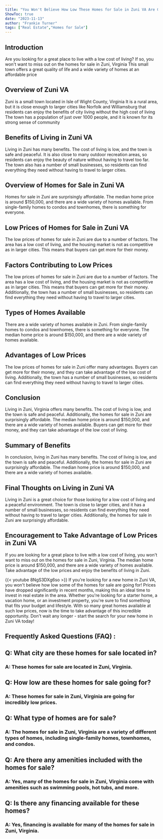 ```yaml
---
title: "You Won't Believe How Low These Homes for Sale in Zuni VA Are Going For!"
ShowToc: true 
date: "2023-11-13"
author: "Frankie Turner" 
tags: ["Real Estate","Homes for Sale"]
---
```

## Introduction
Are you looking for a great place to live with a low cost of living? If so, you won't want to miss out on the homes for sale in Zuni, Virginia This small town offers a great quality of life and a wide variety of homes at an affordable price 

## Overview of Zuni VA
Zuni is a small town located in Isle of Wight County, Virginia It is a rural area, but it is close enough to larger cities like Norfolk and Williamsburg that residents can enjoy the benefits of city living without the high cost of living The town has a population of just over 1000 people, and it is known for its strong sense of community 

## Benefits of Living in Zuni VA
Living in Zuni has many benefits. The cost of living is low, and the town is safe and peaceful. It is also close to many outdoor recreation areas, so residents can enjoy the beauty of nature without having to travel too far. The town also has a number of small businesses, so residents can find everything they need without having to travel to larger cities. 

## Overview of Homes for Sale in Zuni VA
Homes for sale in Zuni are surprisingly affordable. The median home price is around $150,000, and there are a wide variety of homes available. From single-family homes to condos and townhomes, there is something for everyone. 

## Low Prices of Homes for Sale in Zuni VA
The low prices of homes for sale in Zuni are due to a number of factors. The area has a low cost of living, and the housing market is not as competitive as in larger cities. This means that buyers can get more for their money. 

## Factors Contributing to Low Prices
The low prices of homes for sale in Zuni are due to a number of factors. The area has a low cost of living, and the housing market is not as competitive as in larger cities. This means that buyers can get more for their money. Additionally, the town has a number of small businesses, so residents can find everything they need without having to travel to larger cities. 

## Types of Homes Available
There are a wide variety of homes available in Zuni. From single-family homes to condos and townhomes, there is something for everyone. The median home price is around $150,000, and there are a wide variety of homes available. 

## Advantages of Low Prices
The low prices of homes for sale in Zuni offer many advantages. Buyers can get more for their money, and they can take advantage of the low cost of living. Additionally, the town has a number of small businesses, so residents can find everything they need without having to travel to larger cities. 

## Conclusion
Living in Zuni, Virginia offers many benefits. The cost of living is low, and the town is safe and peaceful. Additionally, the homes for sale in Zuni are surprisingly affordable. The median home price is around $150,000, and there are a wide variety of homes available. Buyers can get more for their money, and they can take advantage of the low cost of living. 

## Summary of Benefits
In conclusion, living in Zuni has many benefits. The cost of living is low, and the town is safe and peaceful. Additionally, the homes for sale in Zuni are surprisingly affordable. The median home price is around $150,000, and there are a wide variety of homes available. 

## Final Thoughts on Living in Zuni VA
Living in Zuni is a great choice for those looking for a low cost of living and a peaceful environment. The town is close to larger cities, and it has a number of small businesses, so residents can find everything they need without having to travel to larger cities. Additionally, the homes for sale in Zuni are surprisingly affordable. 

## Encouragement to Take Advantage of Low Prices in Zuni VA
If you are looking for a great place to live with a low cost of living, you won't want to miss out on the homes for sale in Zuni, Virginia. The median home price is around $150,000, and there are a wide variety of homes available. Take advantage of the low prices and enjoy the benefits of living in Zuni.

{{< youtube 8NgS3DXg6so >}} 
If you're looking for a new home in Zuni VA, you won't believe how low some of the homes for sale are going for! Prices have dropped significantly in recent months, making this an ideal time to invest in real estate in the area. Whether you're looking for a starter home, a vacation home, or an investment property, you're sure to find something that fits your budget and lifestyle. With so many great homes available at such low prices, now is the time to take advantage of this incredible opportunity. Don't wait any longer - start the search for your new home in Zuni VA today!

## Frequently Asked Questions (FAQ) :
<h2>Q: What city are these homes for sale located in?</h2>

<h3>A: These homes for sale are located in Zuni, Virginia.</h3>

<h2>Q: How low are these homes for sale going for?</h2>

<h3>A: These homes for sale in Zuni, Virginia are going for incredibly low prices.</h3>

<h2>Q: What type of homes are for sale?</h2>

<h3>A: The homes for sale in Zuni, Virginia are a variety of different types of homes, including single-family homes, townhomes, and condos.</h3>

<h2>Q: Are there any amenities included with the homes for sale?</h2>

<h3>A: Yes, many of the homes for sale in Zuni, Virginia come with amenities such as swimming pools, hot tubs, and more.</h3>

<h2>Q: Is there any financing available for these homes?</h2>

<h3>A: Yes, financing is available for many of the homes for sale in Zuni, Virginia.</h3>




